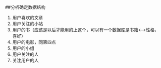 ##分析确定数据结构

1. 用户喜欢的文章
2. 用户关注的小站
3. 用户的书（应该是以后才能用的上这个，可以有一个数据库是书籍<-->性格，喜好）
4. 用户的电影，同第四点
5. 用户的小组
6. 用户关注的人
7. 关注用户的人

